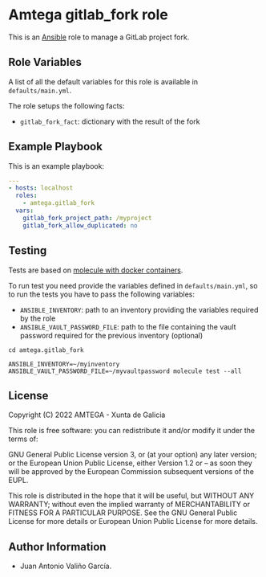 # Amtega gitlab_fork role

This is an [Ansible](http://www.ansible.com) role to manage a GitLab project fork.

## Role Variables

A list of all the default variables for this role is available in `defaults/main.yml`.

The role setups the following facts:

- `gitlab_fork_fact`: dictionary with the result of the fork

## Example Playbook

This is an example playbook:

``` yaml
---
- hosts: localhost
  roles:  
    - amtega.gitlab_fork
  vars:    
    gitlab_fork_project_path: /myproject
    gitlab_fork_allow_duplicated: no
```

## Testing

Tests are based on [molecule with docker containers](https://molecule.readthedocs.io/en/latest/installation.html).

To run test you need provide the variables defined in `defaults/main.yml`, so to run the tests you have to pass the following variables:

- `ANSIBLE_INVENTORY`: path to an inventory providing the variables required by the role
- `ANSIBLE_VAULT_PASSWORD_FILE`: path to the file containing the vault password required for the previous inventory (optional)

```shell
cd amtega.gitlab_fork

ANSIBLE_INVENTORY=~/myinventory ANSIBLE_VAULT_PASSWORD_FILE=~/myvaultpassword molecule test --all
```

## License

Copyright (C) 2022 AMTEGA - Xunta de Galicia

This role is free software: you can redistribute it and/or modify it under the terms of:

GNU General Public License version 3, or (at your option) any later version; or the European Union Public License, either Version 1.2 or – as soon they will be approved by the European Commission ­subsequent versions of the EUPL.

This role is distributed in the hope that it will be useful, but WITHOUT ANY WARRANTY; without even the implied warranty of MERCHANTABILITY or FITNESS FOR A PARTICULAR PURPOSE.  See the GNU General Public License for more details or European Union Public License for more details.

## Author Information

- Juan Antonio Valiño García.
